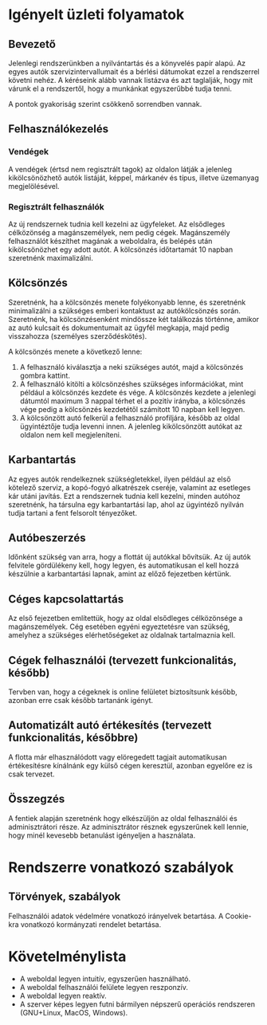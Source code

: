 # Igényelt üzleti folyamatok

## Bevezető

Jelenlegi rendszerünkben a nyilvántartás és a könyvelés papír alapú. Az egyes
autók szervizintervallumait és a bérlési dátumokat ezzel a rendszerrel követni
nehéz. A kéréseink alább vannak listázva és azt taglalják, hogy mit várunk el a
rendszertől, hogy a munkánkat egyszerűbbé tudja tenni.

A pontok gyakoriság szerint csökkenő sorrendben vannak.

## Felhasználókezelés

### Vendégek

A vendégek (értsd nem regisztrált tagok) az oldalon látják a jelenleg
kikölcsönözhető autók listáját, képpel, márkanév és típus, illetve üzemanyag
megjelölésével.

### Regisztrált felhasználók

Az új rendszernek tudnia kell kezelni az ügyfeleket. Az elsődleges célközönség
a magánszemélyek, nem pedig cégek. Magánszemély felhasználót készíthet magának a
weboldalra, és belépés után kikölcsönözhet egy adott autót. A kölcsönzés
időtartamát 10 napban szeretnénk maximalizálni.

## Kölcsönzés

Szeretnénk, ha a kölcsönzés menete folyékonyabb lenne, és szeretnénk
minimalizálni a szükséges emberi kontaktust az autókölcsönzés során. Szeretnénk,
ha kölcsönzésenként mindössze két találkozás történne, amikor az autó kulcsait
és dokumentumait az ügyfél megkapja, majd pedig visszahozza (személyes
szerződéskötés).

A kölcsönzés menete a következő lenne:

1. A felhasználó kiválasztja a neki szükséges autót, majd a kölcsönzés gombra
   kattint.
2. A felhasználó kitölti a kölcsönzéshes szükséges információkat, mint például
   a kölcsönzés kezdete és vége. A kölcsönzés kezdete a jelenlegi dátumtól
   maximum 3 nappal térhet el a pozitív irányba, a kölcsönzés vége pedig
   a kölcsönzés kezdetétől számított 10 napban kell legyen.
3. A kölcsönzött autó felkerül a felhasználó profiljára, később az oldal
   ügyintéztője tudja levenni innen. A jelenleg kikölcsönzött autókat az oldalon
   nem kell megjeleníteni.


## Karbantartás

Az egyes autók rendelkeznek szükségletekkel, ilyen például az első kötelező
szerviz, a kopó-fogyó alkatrészek cseréje, valamint az esetleges kár utáni
javítás. Ezt a rendszernek tudnia kell kezelni, minden autóhoz szeretnénk, ha
társulna egy karbantartási lap, ahol az ügyintéző nyilván tudja tartani a fent
felsorolt tényezőket.

## Autóbeszerzés

Időnként szükség van arra, hogy a flottát új autókkal bővítsük. Az új autók
felvitele gördülékeny kell, hogy legyen, és automatikusan el kell hozzá
készülnie a karbantartási lapnak, amint az előző fejezetben kértünk.

## Céges kapcsolattartás

Az első fejezetben említettük, hogy az oldal elsődleges célközönsége
a magánszemélyek. Cég esetében egyéni egyeztetésre van szükség, amelyhez
a szükséges elérhetőségeket az oldalnak tartalmaznia kell.

## Cégek felhasználói (tervezett funkcionalitás, később)

Tervben van, hogy a cégeknek is online felületet biztosítsunk később, azonban
erre csak később tartanánk igényt.

## Automatizált autó értékesítés (tervezett funkcionalitás, későbbre)

A flotta már elhasználódott vagy elöregedett tagjait automatikusan értékesítésre
kínálnánk egy külső cégen keresztül, azonban egyelőre ez is csak tervezet.

## Összegzés

A fentiek alapján szeretnénk hogy elkészüljön az oldal felhasználói és
adminisztrátori része. Az adminisztrátor résznek egyszerűnek kell lennie, hogy
minél kevesebb betanulást igényeljen a használata.

# Rendszerre vonatkozó szabályok

## Törvények, szabályok

Felhasználói adatok védelmére vonatkozó irányelvek betartása.
A Cookie-kra vonatkozó kormányzati rendelet betartása.

# Követelménylista

- A weboldal legyen intuitív, egyszerűen használható.
- A weboldal felhasználói felülete legyen reszponzív.
- A weboldal legyen reaktív.
- A szerver képes legyen futni bármilyen népszerű operációs rendszeren
(GNU+Linux, MacOS, Windows).
